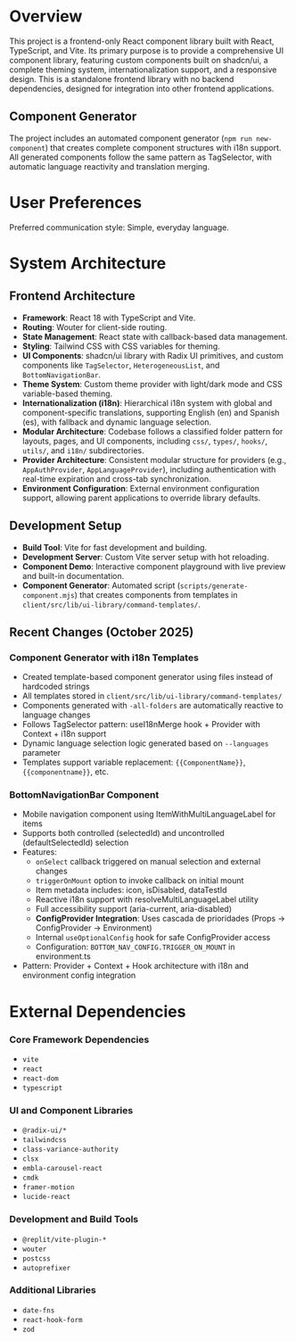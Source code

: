 # Overview

This project is a frontend-only React component library built with React, TypeScript, and Vite. Its primary purpose is to provide a comprehensive UI component library, featuring custom components built on shadcn/ui, a complete theming system, internationalization support, and a responsive design. This is a standalone frontend library with no backend dependencies, designed for integration into other frontend applications.

## Component Generator

The project includes an automated component generator (`npm run new-component`) that creates complete component structures with i18n support. All generated components follow the same pattern as TagSelector, with automatic language reactivity and translation merging.

# User Preferences

Preferred communication style: Simple, everyday language.

# System Architecture

## Frontend Architecture
- **Framework**: React 18 with TypeScript and Vite.
- **Routing**: Wouter for client-side routing.
- **State Management**: React state with callback-based data management.
- **Styling**: Tailwind CSS with CSS variables for theming.
- **UI Components**: shadcn/ui library with Radix UI primitives, and custom components like `TagSelector`, `HeterogeneousList`, and `BottomNavigationBar`.
- **Theme System**: Custom theme provider with light/dark mode and CSS variable-based theming.
- **Internationalization (i18n)**: Hierarchical i18n system with global and component-specific translations, supporting English (en) and Spanish (es), with fallback and dynamic language selection.
- **Modular Architecture**: Codebase follows a classified folder pattern for layouts, pages, and UI components, including `css/`, `types/`, `hooks/`, `utils/`, and `i18n/` subdirectories.
- **Provider Architecture**: Consistent modular structure for providers (e.g., `AppAuthProvider`, `AppLanguageProvider`), including authentication with real-time expiration and cross-tab synchronization.
- **Environment Configuration**: External environment configuration support, allowing parent applications to override library defaults.

## Development Setup
- **Build Tool**: Vite for fast development and building.
- **Development Server**: Custom Vite server setup with hot reloading.
- **Component Demo**: Interactive component playground with live preview and built-in documentation.
- **Component Generator**: Automated script (`scripts/generate-component.mjs`) that creates components from templates in `client/src/lib/ui-library/command-templates/`.

## Recent Changes (October 2025)

### Component Generator with i18n Templates
- Created template-based component generator using files instead of hardcoded strings
- All templates stored in `client/src/lib/ui-library/command-templates/`
- Components generated with `-all-folders` are automatically reactive to language changes
- Follows TagSelector pattern: useI18nMerge hook + Provider with Context + i18n support
- Dynamic language selection logic generated based on `--languages` parameter
- Templates support variable replacement: `{{ComponentName}}`, `{{componentname}}`, etc.

### BottomNavigationBar Component
- Mobile navigation component using ItemWithMultiLanguageLabel for items
- Supports both controlled (selectedId) and uncontrolled (defaultSelectedId) selection
- Features:
  - `onSelect` callback triggered on manual selection and external changes
  - `triggerOnMount` option to invoke callback on initial mount
  - Item metadata includes: icon, isDisabled, dataTestId
  - Reactive i18n support with resolveMultiLanguageLabel utility
  - Full accessibility support (aria-current, aria-disabled)
  - **ConfigProvider Integration**: Uses cascada de prioridades (Props → ConfigProvider → Environment)
  - Internal `useOptionalConfig` hook for safe ConfigProvider access
  - Configuration: `BOTTOM_NAV_CONFIG.TRIGGER_ON_MOUNT` in environment.ts
- Pattern: Provider + Context + Hook architecture with i18n and environment config integration

# External Dependencies

### Core Framework Dependencies
- `vite`
- `react`
- `react-dom`
- `typescript`

### UI and Component Libraries
- `@radix-ui/*`
- `tailwindcss`
- `class-variance-authority`
- `clsx`
- `embla-carousel-react`
- `cmdk`
- `framer-motion`
- `lucide-react`

### Development and Build Tools
- `@replit/vite-plugin-*`
- `wouter`
- `postcss`
- `autoprefixer`

### Additional Libraries
- `date-fns`
- `react-hook-form`
- `zod`